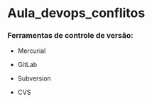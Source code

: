 # Aula_devops_conflitos

### Ferramentas de controle de versão:

* Mercurial

* GitLab

* Subversion

* CVS
